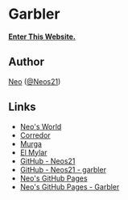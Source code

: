 # Garbler

__[Enter This Website.](https://neos21.github.io/garbler/)__


## Author

[Neo](http://neo.s21.xrea.com/) ([@Neos21](https://twitter.com/Neos21))


## Links

- [Neo's World](http://neo.s21.xrea.com/)
- [Corredor](http://neos21.hatenablog.com/)
- [Murga](http://neos21.hatenablog.jp/)
- [El Mylar](http://neos21.hateblo.jp/)
- [GitHub - Neos21](https://github.com/Neos21/)
- [GitHub - Neos21 - garbler](https://github.com/Neos21/garbler)
- [Neo's GitHub Pages](https://neos21.github.io/)
- [Neo's GitHub Pages - Garbler](https://neos21.github.io/garbler)
